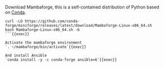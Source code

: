 Download Mambaforge, this is a self-contained distribution of Python based on [Conda](https://docs.conda.io/).

```
curl -LO https://github.com/conda-forge/miniforge/releases/latest/download/Mambaforge-Linux-x86_64.sh
bash Mambaforge-Linux-x86_64.sh -b
```{{exec}}

Activate the mambaforge environment
`. ~/mambaforge/bin/activate`{{exec}}

And install Ansible
`conda install -y -c conda-forge ansible=6`{{exec}}
